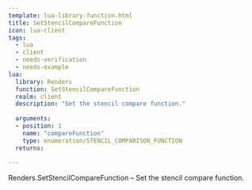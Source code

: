 ```yaml
---
template: lua-library-function.html
title: SetStencilCompareFunction
icon: lua-client
tags:
  - lua
  - client
  - needs-verification
  - needs-example
lua:
  library: Renders
  function: SetStencilCompareFunction
  realm: client
  description: "Set the stencil compare function."
  
  arguments:
  - position: 1
    name: "compareFunction"
    type: enumeration/STENCIL_COMPARISON_FUNCTION
  returns:
    
---
```


<div class="lua__search__keywords">
Renders.SetStencilCompareFunction &#x2013; Set the stencil compare function.
</div>
